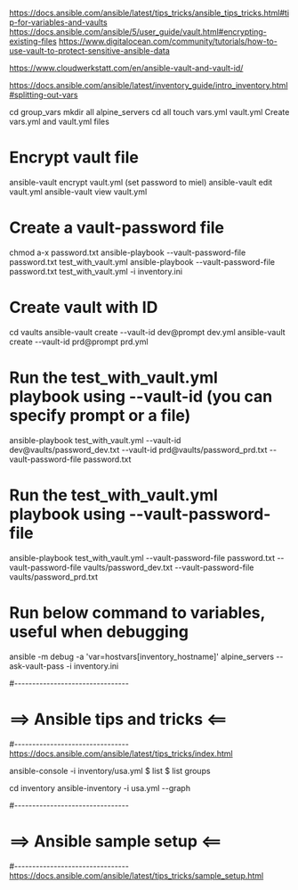 https://docs.ansible.com/ansible/latest/tips_tricks/ansible_tips_tricks.html#tip-for-variables-and-vaults
https://docs.ansible.com/ansible/5/user_guide/vault.html#encrypting-existing-files
https://www.digitalocean.com/community/tutorials/how-to-use-vault-to-protect-sensitive-ansible-data

https://www.cloudwerkstatt.com/en/ansible-vault-and-vault-id/

https://docs.ansible.com/ansible/latest/inventory_guide/intro_inventory.html#splitting-out-vars



cd group_vars
mkdir all alpine_servers
cd all
touch vars.yml vault.yml
Create vars.yml and vault.yml files

# Encrypt vault file
ansible-vault encrypt vault.yml (set password to miel)
ansible-vault edit vault.yml
ansible-vault view vault.yml

# Create a vault-password file
chmod a-x password.txt
ansible-playbook --vault-password-file password.txt test_with_vault.yml
ansible-playbook --vault-password-file password.txt test_with_vault.yml -i inventory.ini

# Create vault with ID
cd vaults
ansible-vault create --vault-id dev@prompt dev.yml
ansible-vault create --vault-id prd@prompt prd.yml

# Run the test_with_vault.yml playbook using --vault-id (you can specify prompt or a file)
ansible-playbook test_with_vault.yml --vault-id dev@vaults/password_dev.txt --vault-id prd@vaults/password_prd.txt --vault-password-file password.txt

# Run the test_with_vault.yml playbook using --vault-password-file
ansible-playbook test_with_vault.yml --vault-password-file password.txt --vault-password-file vaults/password_dev.txt --vault-password-file vaults/password_prd.txt


# Run below command to variables, useful when debugging
ansible -m debug -a 'var=hostvars[inventory_hostname]' alpine_servers --ask-vault-pass -i inventory.ini


#--------------------------------
# ==> Ansible tips and tricks <==
#--------------------------------
https://docs.ansible.com/ansible/latest/tips_tricks/index.html





ansible-console -i inventory/usa.yml
$ list
$ list groups


cd inventory
ansible-inventory -i usa.yml --graph


#--------------------------------
# ==> Ansible sample setup <==
#--------------------------------
https://docs.ansible.com/ansible/latest/tips_tricks/sample_setup.html
